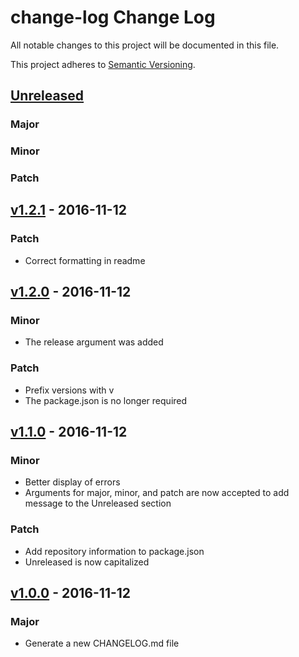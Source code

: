 # change-log Change Log

All notable changes to this project will be documented in this file.

This project adheres to [Semantic Versioning](http://semver.org/).

## [Unreleased]
### Major
### Minor
### Patch

## [v1.2.1] - 2016-11-12
### Patch
- Correct formatting in readme

## [v1.2.0] - 2016-11-12
### Minor
- The release argument was added
### Patch
- Prefix versions with v
- The package.json is no longer required

## [v1.1.0] - 2016-11-12
### Minor
- Better display of errors
- Arguments for major, minor, and patch are now accepted to add message 
to the Unreleased section
### Patch
- Add repository information to package.json
- Unreleased is now capitalized 

## [v1.0.0] - 2016-11-12
### Major
- Generate a new CHANGELOG.md file

[Unreleased]: https://github.com/majgis/change-log/compare/v1.2.1...master
[v1.2.1]: https://github.com/majgis/change-log/compare/v1.2.0...v1.2.1
[v1.2.0]: https://github.com/majgis/change-log/compare/v1.1.0...v1.2.0
[v1.1.0]: https://github.com/majgis/change-log/compare/v1.0.0...v1.1.0
[v1.0.0]: https://github.com/majgis/change-log/commits/v1.0.0




























